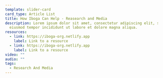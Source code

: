 ```yaml
---
template: slider-card
card_type: Article List
title: How Iboga Can Help - Reasearch and Media
description: Lorem ipsum dolor sit amet, consectetur adipiscing elit, sed do
  eiusmod tempor incididunt ut labore et dolore magna aliqua.
resources:
  - link: https://iboga-org.netlify.app
    label: Link to a resource
  - link: https://iboga-org.netlify.app
    label: Link to a resource
video: ""
audio: ""
tags:
  - Research And Media
---
```

